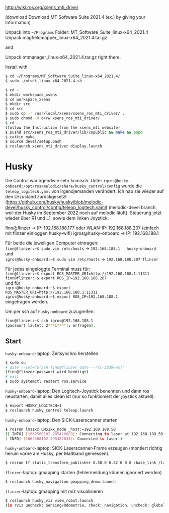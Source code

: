 http://wiki.ros.org/xsens_mti_driver

(download Download MT Software Suite 2021.4 (ex.) by giving your Information)

Unpack into `~/Programs` Folder: MT_Software_Suite_linux-x64_2021.4
Unpack magfieldmapper_linux-x64_2021.4.tar.gz

and

Unpack mtmanager_linux-x64_2021.4.tar.gz right there.

Install with 
```bash
$ cd ~/Programs/MT_Software_Suite_linux-x64_2021.4/
$ sudo ./mtsdk_linux-x64_2021.4.sh
```

```bash
$ cd ~
$ mkdir workspace_xsens
$ cd workspace_xsens
$ mkdir src
$ cd src
$ sudo cp -r /usr/local/xsens/xsens_ros_mti_driver/ .
$ sudo chmod -R o+rw xsens_ros_mti_driver/
$ cd ..
(follow the Instruction from the xsens_mti website)
$ pushd src/xsens_ros_mti_driver/lib/xspublic && make && popd
$ catkin_make
$ source devel/setup.bash
$ roslaunch xsens_mti_driver display.launch
```

# Husky

Die Control war irgendwie sehr komisch. Unter `igros@husky-onboard:/opt/ros/melodic/share/husky_control/config` wurde die `teleop_logitech.yaml` von irgendjemanden verändert. Ich hab sie wieder auf den Urzustand zurückgesetzt (https://github.com/husky/husky/blob/melodic-devel/husky_control/config/teleop_logitech.yaml) (melodic-devel branch, weil der Husky im September 2022 noch auf melodic läuft). Steuerung jetzt wieder über R1 und L1, sowie dem linken Joystick.

finn@flinzer -> IP: 192.168.188.177 oder WLAN-IP: 192.168.188.207 (einfach mit flinzer einloggen husky-wifi)
igros@husky-onboard -> IP: 192.168.188.1

Für beide die jeweiligen Computer eintragen: \
`finn@flinzer:~$ sudo vim /etc/hosts` -> `192.168.188.1   husky-onboard` \
und \
`igros@husky-onboard:~$ sudo vim /etc/hosts` -> `192.168.188.207 flinzer` 

Für jedes eingeloggte Terminal muss für: \
`finn@flinzer:~$ export ROS_MASTER_URI=http://192.168.188.1:11311` \
`finn@flinzer:~$ export ROS_IP=192.168.188.207` \
und für \
`igros@husky-onboard:~$ export ROS_MASTER_URI=http://192.168.188.1:11311` \
`igros@husky-onboard:~$ export ROS_IP=192.168.188.1` \
eingetragen werden.

Um per ssh auf `husky-onboard` zuzugreifen:

```bash
finn@flinzer:~$ ssh igros@192.168.188.1
(passwort lautet: 2***i****!; erfragen).
```

## Start

`husky-onboard`-laptop: Zeitsynchro herstellen
```bash
$ sudo su
# date --set="$(ssh finn@flinzer date --rfc-3339=ns)"
(finn@flinzer passwort wird benötigt)
# exit
$ sudo systemctl restart ros.service
```

`husky-onboard`-laptop: Den Logitech-Joystick benennen und dann ros neustarten, damit alles clean ist (nur so funktioniert der joystick aktuell).
```bash
$ export HUSKY_LOGITECH=1
$ roslaunch husky_control teleop.launch
```

`husky-onboard`-laptop: Den SICK-Laserscanner starten
```bash
$ rosrun lms1xx LMS1xx_node _host:=192.168.188.50
([ INFO] [1662560102.285410689]: Connecting to laser at 192.168.188.50
[ INFO] [1662560102.295487631]: Connected to laser.)
```

`husky-onboard`-laptop: SICK-Laserscanner-Frame erzeugen (montiert richtig herum vorne am Husky, per Maßband gemessen).
```bash
$ rosrun tf static_transform_publisher 0.58 0 0.32 0 0 0 /base_link /laser 125
```

`flinzer`-laptop: gmapping starten (fehlermeldung können ignoriert werden)
```bash
$ roslaunch husky_navigation gmapping_demo.launch
```

`flinzer`-laptop: gmapping mit rviz visualisieren
```bash
$ roslaunch husky_viz view_robot.launch
(in rviz uncheck: Sensing/Odometrie, check: navigation, uncheck: global&local costmap)
```



